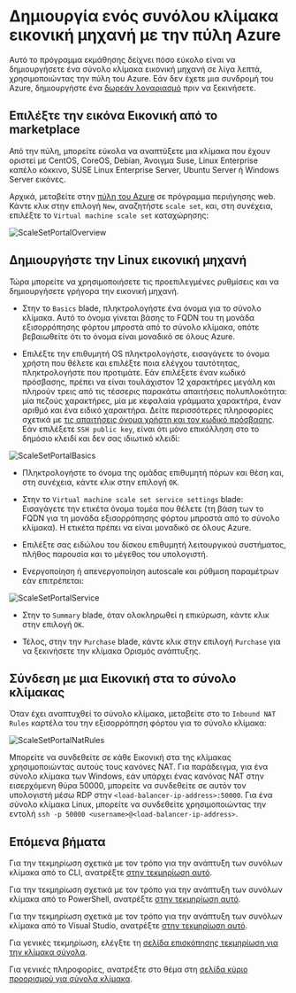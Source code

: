 <properties
    pageTitle="Δημιουργία ενός συνόλου κλίμακα εικονική μηχανή με την πύλη Azure | Microsoft Azure"
    description="Ανάπτυξη σύνολα κλίμακα με Azure πύλη."
    keywords="σύνολα κλίμακα εικονική μηχανή" 
    services="virtual-machine-scale-sets"
    documentationCenter=""
    authors="gatneil"
    manager="madhana"
    editor="tysonn"
    tags="azure-resource-manager" />

<tags
    ms.service="virtual-machine-scale-sets"
    ms.workload="infrastructure-services"
    ms.tgt_pltfrm="vm"
    ms.devlang="na"
    ms.topic="article"
    ms.date="09/15/2016"
    ms.author="gatneil"/>

# <a name="create-a-virtual-machine-scale-set-using-the-azure-portal"></a>Δημιουργία ενός συνόλου κλίμακα εικονική μηχανή με την πύλη Azure

Αυτό το πρόγραμμα εκμάθησης δείχνει πόσο εύκολο είναι να δημιουργήσετε ένα σύνολο κλίμακα εικονική μηχανή σε λίγα λεπτά, χρησιμοποιώντας την πύλη του Azure. Εάν δεν έχετε μια συνδρομή του Azure, δημιουργήστε ένα [δωρεάν λογαριασμό](https://azure.microsoft.com/free/) πριν να ξεκινήσετε.

## <a name="choose-the-vm-image-from-the-marketplace"></a>Επιλέξτε την εικόνα Εικονική από το marketplace

Από την πύλη, μπορείτε εύκολα να αναπτύξετε μια κλίμακα που έχουν οριστεί με CentOS, CoreOS, Debian, Άνοιγμα Suse, Linux Enterprise καπέλο κόκκινο, SUSE Linux Enterprise Server, Ubuntu Server ή Windows Server εικόνες.

Αρχικά, μεταβείτε στην [πύλη του Azure](https://portal.azure.com) σε πρόγραμμα περιήγησης web. Κάντε κλικ στην επιλογή `New`, αναζητήστε `scale set`, και, στη συνέχεια, επιλέξτε το `Virtual machine scale set` καταχώρησης:

![ScaleSetPortalOverview](./media/virtual-machine-scale-sets-portal-create/ScaleSetPortalOverview.PNG)

## <a name="create-the-linux-virtual-machine"></a>Δημιουργήστε την Linux εικονική μηχανή

Τώρα μπορείτε να χρησιμοποιήσετε τις προεπιλεγμένες ρυθμίσεις και να δημιουργήσετε γρήγορα την εικονική μηχανή.

* Στην το `Basics` blade, πληκτρολογήστε ένα όνομα για το σύνολο κλίμακα. Αυτό το όνομα γίνεται βάσης το FQDN του τη μονάδα εξισορρόπησης φόρτου μπροστά από το σύνολο κλίμακα, οπότε βεβαιωθείτε ότι το όνομα είναι μοναδικό σε όλους Azure.

* Επιλέξτε την επιθυμητή OS πληκτρολογήστε, εισαγάγετε το όνομα χρήστη που θέλετε και επιλέξτε ποια ελέγχου ταυτότητας, πληκτρολογήστε που προτιμάτε. Εάν επιλέξετε έναν κωδικό πρόσβασης, πρέπει να είναι τουλάχιστον 12 χαρακτήρες μεγάλη και πληρούν τρεις από τις τέσσερις παρακάτω απαιτήσεις πολυπλοκότητα: μία πεζούς χαρακτήρες, μία με κεφαλαία γράμματα χαρακτήρα, έναν αριθμό και ένα ειδικό χαρακτήρα. Δείτε περισσότερες πληροφορίες σχετικά με [τις απαιτήσεις όνομα χρήστη και τον κωδικό πρόσβασης](../virtual-machines/virtual-machines-windows-faq.md#what-are-the-username-requirements-when-creating-a-vm). Εάν επιλέξετε `SSH public key`, είναι ότι μόνο επικόλληση στο το δημόσιο κλειδί και δεν σας ιδιωτικό κλειδί:

![ScaleSetPortalBasics](./media/virtual-machine-scale-sets-portal-create/ScaleSetPortalBasics.PNG)

* Πληκτρολογήστε το όνομα της ομάδας επιθυμητή πόρων και θέση και, στη συνέχεια, κάντε κλικ στην επιλογή `OK`.

* Στην το `Virtual machine scale set service settings` blade: Εισαγάγετε την ετικέτα όνομα τομέα που θέλετε (τη βάση των το FQDN για τη μονάδα εξισορρόπησης φόρτου μπροστά από το σύνολο κλίμακα). Η ετικέτα πρέπει να είναι μοναδικό σε όλους Azure.

* Επιλέξτε σας ειδώλου του δίσκου επιθυμητή λειτουργικού συστήματος, πλήθος παρουσία και το μέγεθος του υπολογιστή.

* Ενεργοποίηση ή απενεργοποίηση autoscale και ρύθμιση παραμέτρων εάν επιτρέπεται:

![ScaleSetPortalService](./media/virtual-machine-scale-sets-portal-create/ScaleSetPortalService.PNG)

* Στην το `Summary` blade, όταν ολοκληρωθεί η επικύρωση, κάντε κλικ στην επιλογή `OK`.

* Τέλος, στην την `Purchase` blade, κάντε κλικ στην επιλογή `Purchase` για να ξεκινήσετε την κλίμακα Ορισμός ανάπτυξης.

## <a name="connect-to-a-vm-in-the-scale-set"></a>Σύνδεση με μια Εικονική στα το σύνολο κλίμακας

Όταν έχει αναπτυχθεί το σύνολο κλίμακα, μεταβείτε στο το `Inbound NAT Rules` καρτέλα του την εξισορρόπηση φόρτου για το σύνολο κλίμακα:

![ScaleSetPortalNatRules](./media/virtual-machine-scale-sets-portal-create/ScaleSetPortalNatRules.PNG)

Μπορείτε να συνδεθείτε σε κάθε Εικονική στα της κλίμακας χρησιμοποιώντας αυτούς τους κανόνες NAT. Για παράδειγμα, για ένα σύνολο κλίμακα των Windows, εάν υπάρχει ένας κανόνας NAT στην εισερχόμενη θύρα 50000, μπορείτε να συνδεθείτε σε αυτόν τον υπολογιστή μέσω RDP στην `<load-balancer-ip-address>:50000`. Για ένα σύνολο κλίμακα Linux, μπορείτε να συνδεθείτε χρησιμοποιώντας την εντολή `ssh -p 50000 <username>@<load-balancer-ip-address>`.

## <a name="next-steps"></a>Επόμενα βήματα

Για την τεκμηρίωση σχετικά με τον τρόπο για την ανάπτυξη των συνόλων κλίμακα από το CLI, ανατρέξτε [στην τεκμηρίωση αυτό](./virtual-machine-scale-sets-cli-quick-create.md).

Για την τεκμηρίωση σχετικά με τον τρόπο για την ανάπτυξη των συνόλων κλίμακα από το PowerShell, ανατρέξτε [στην τεκμηρίωση αυτό](./virtual-machine-scale-sets-windows-create.md).

Για την τεκμηρίωση σχετικά με τον τρόπο για την ανάπτυξη των συνόλων κλίμακα από το Visual Studio, ανατρέξτε [στην τεκμηρίωση αυτό](./virtual-machine-scale-sets-vs-create.md).

Για γενικές τεκμηρίωση, ελέγξτε τη [σελίδα επισκόπησης τεκμηρίωση για την κλίμακα σύνολα](./virtual-machine-scale-sets-overview.md).

Για γενικές πληροφορίες, ανατρέξτε στο θέμα στη [σελίδα κύριο προορισμού για σύνολα κλίμακα](https://azure.microsoft.com/services/virtual-machine-scale-sets/).

